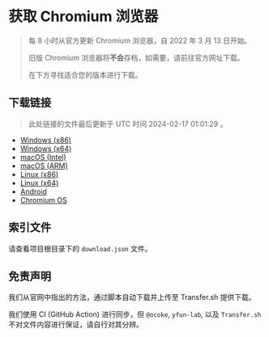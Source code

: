 # 获取 Chromium 浏览器

> 每 8 小时从官方更新 Chromium 浏览器，自 2022 年 3 月 13 日开始。
> 
> 旧版 Chromium 浏览器将**不会**存档，如需要，请前往官方网址下载。
>
> 在下方寻找适合您的版本进行下载。

## 下载链接

> 此处链接的文件最后更新于 UTC 时间 2024-02-17 01:01:29
。

- [Windows (x86)](https://transfer.sh/x9rkVOX3qg/Win.zip)
- [Windows (x64)](https://transfer.sh/ErFkhQUdjC/Win_x64.zip)
- [macOS (Intel)](https://transfer.sh/I0llNYOm7I/Mac.zip)
- [macOS (ARM)](https://transfer.sh/up96b2odVN/Mac_Arm.zip)
- [Linux (x86)](https://transfer.sh/NTaqmKGKnc/Linux.zip)
- [Linux (x64)](https://transfer.sh/373RiYFA3G/Linux_x64.zip)
- [Android](https://transfer.sh/NYhLG6cwH7/Android.zip)
- [Chromium OS](https://transfer.sh/I586UqEjhF/Linux_ChromiumOS_Full.zip)

## 索引文件

请查看项目根目录下的 `download.json` 文件。

## 免责声明

我们从官网中指出的方法，通过脚本自动下载并上传至 Transfer.sh 提供下载。

我们使用 CI (GitHub Action) 进行同步，但 `@ocoke`, `yfun-lab`, 以及 `Transfer.sh` 不对文件内容进行保证，请自行对其分辨。

